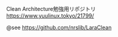 Clean Architecture勉強用リポジトリ  
https://www.yuulinux.tokyo/21799/
  
@see
https://github.com/nrslib/LaraClean